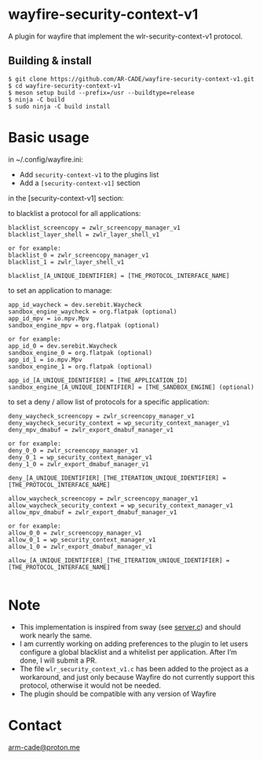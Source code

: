 # wayfire-security-context-v1
A plugin for wayfire that implement the wlr-security-context-v1 protocol.


## Building & install

```
$ git clone https://github.com/AR-CADE/wayfire-security-context-v1.git
$ cd wayfire-security-context-v1
$ meson setup build --prefix=/usr --buildtype=release
$ ninja -C build 
$ sudo ninja -C build install
```

# Basic usage

in ~/.config/wayfire.ini:

- Add `security-context-v1` to the plugins list
- Add a `[security-context-v1]` section

in the [security-context-v1] section:

to blacklist a protocol for all applications:
```
blacklist_screencopy = zwlr_screencopy_manager_v1
blacklist_layer_shell = zwlr_layer_shell_v1

or for example:
blacklist_0 = zwlr_screencopy_manager_v1
blacklist_1 = zwlr_layer_shell_v1

blacklist_[A_UNIQUE_IDENTIFIER] = [THE_PROTOCOL_INTERFACE_NAME]
```

to set an application to manage:
```
app_id_waycheck = dev.serebit.Waycheck
sandbox_engine_waycheck = org.flatpak (optional)
app_id_mpv = io.mpv.Mpv
sandbox_engine_mpv = org.flatpak (optional)

or for example:
app_id_0 = dev.serebit.Waycheck
sandbox_engine_0 = org.flatpak (optional)
app_id_1 = io.mpv.Mpv
sandbox_engine_1 = org.flatpak (optional)

app_id_[A_UNIQUE_IDENTIFIER] = [THE_APPLICATION_ID]
sandbox_engine_[A_UNIQUE_IDENTIFIER] = [THE_SANDBOX_ENGINE] (optional)
```

to set a deny / allow list of protocols for a specific application:
```
deny_waycheck_screencopy = zwlr_screencopy_manager_v1
deny_waycheck_security_context = wp_security_context_manager_v1
deny_mpv_dmabuf = zwlr_export_dmabuf_manager_v1

or for example:
deny_0_0 = zwlr_screencopy_manager_v1
deny_0_1 = wp_security_context_manager_v1
deny_1_0 = zwlr_export_dmabuf_manager_v1

deny_[A_UNIQUE_IDENTIFIER]_[THE_ITERATION_UNIQUE_IDENTIFIER] = [THE_PROTOCOL_INTERFACE_NAME]

allow_waycheck_screencopy = zwlr_screencopy_manager_v1
allow_waycheck_security_context = wp_security_context_manager_v1
allow_mpv_dmabuf = zwlr_export_dmabuf_manager_v1

or for example:
allow_0_0 = zwlr_screencopy_manager_v1
allow_0_1 = wp_security_context_manager_v1
allow_1_0 = zwlr_export_dmabuf_manager_v1

allow_[A_UNIQUE_IDENTIFIER]_[THE_ITERATION_UNIQUE_IDENTIFIER] = [THE_PROTOCOL_INTERFACE_NAME]
 
```


# Note
- This implementation is inspired from sway (see [server.c](https://github.com/swaywm/sway/blob/master/sway/server.c#L123)) and should work nearly the same. 
- I am currently working on adding preferences to the plugin to let users configure a global blacklist and a whitelist per application. After I’m done, I will submit a PR.
- The file `wlr_security_context_v1.c` has been added to the project as a workaround, and just only because Wayfire do not currently support this protocol, otherwise it would not be needed.
- The plugin should be compatible with any version of Wayfire

# Contact
arm-cade@proton.me
